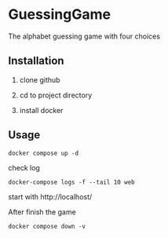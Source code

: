 # GuessingGame

The alphabet guessing game with four choices

## Installation

1. clone github

2. cd to project directory

3. install docker

## Usage

``` docker compose up -d ```

check log

``` docker-compose logs -f --tail 10 web ```

start with http://localhost/

After finish the game

``` docker compose down -v ```
